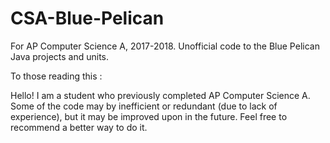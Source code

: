 # CSA-Blue-Pelican

For AP Computer Science A, 2017-2018. Unofficial code to the Blue Pelican Java projects and units. 

To those reading this : 

Hello! I am a student who previously completed AP Computer Science A. 
Some of the code may by inefficient or redundant (due to lack of experience), but it may be improved upon in the future.
Feel free to recommend a better way to do it. 
